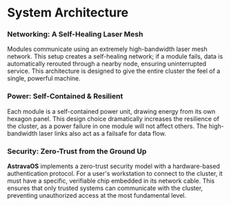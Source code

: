 # System Architecture

### **Networking: A Self-Healing Laser Mesh**
Modules communicate using an extremely high-bandwidth laser mesh network. This setup creates a self-healing network; if a module fails, data is automatically rerouted through a nearby node, ensuring uninterrupted service. This architecture is designed to give the entire cluster the feel of a single, powerful machine.

### **Power: Self-Contained & Resilient**
Each module is a self-contained power unit, drawing energy from its own hexagon panel. This design choice dramatically increases the resilience of the cluster, as a power failure in one module will not affect others. The high-bandwidth laser links also act as a failsafe for data flow.

### **Security: Zero-Trust from the Ground Up**
**AstravaOS** implements a zero-trust security model with a hardware-based authentication protocol. For a user's workstation to connect to the cluster, it must have a specific, verifiable chip embedded in its network cable. This ensures that only trusted systems can communicate with the cluster, preventing unauthorized access at the most fundamental level.
